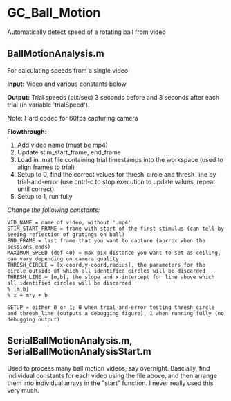 # GC_Ball_Motion
Automatically detect speed of a rotating ball from video


## BallMotionAnalysis.m

For calculating speeds from a single video

**Input:** Video and various constants below

**Output:** Trial speeds (pix/sec) 3 seconds before and 3 seconds after each trial (in variable 'trialSpeed'). 

Note: Hard coded for 60fps capturing camera


**Flowthrough:**
1. Add video name (must be mp4)
2. Update stim_start_frame, end_frame
3. Load in .mat file containing trial timestamps into the workspace (used to align frames to trial)
3. Setup to 0, find the correct values for thresh_circle and thresh_line by trial-and-error (use cntrl-c to stop execution to update values, repeat until correct)
4. Setup to 1, run fully


*Change the following constants:*

```
VID_NAME = name of video, without '.mp4'
STIM_START_FRAME = frame with start of the first stimulus (can tell by seeing reflection of gratings on ball)
END_FRAME = last frame that you want to capture (aprrox when the sessions ends)
MAXIMUM_SPEED (def 40) = max pix distance you want to set as ceiling, can vary depending on camera quality
THRESH_CIRCLE = [x-coord,y-coord,radius], the parameters for the circle outside of which all identified circles will be discarded
THRESH_LINE = [m,b], the slope and x-intercept for line above which all identified circles will be discarded
% [m,b]
% x = m*y + b

SETUP = either 0 or 1; 0 when trial-and-error testing thresh_circle and thresh_line (outputs a debugging figure), 1 when running fully (no debugging output)
```

## SerialBallMotionAnalysis.m, SerialBallMotionAnalysisStart.m

Used to process many ball motion videos, say overnight. Bascially, find individual constants for each video using the file above, and then arrange them into individual arrays in the "start" function. I never really used this very much.

